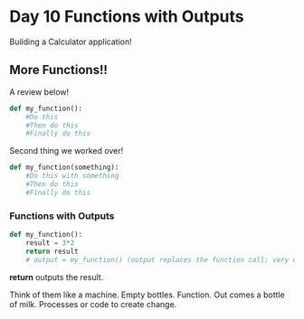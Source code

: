 # Day 10 Functions with Outputs

Building a Calculator application!

## More Functions!!

A review below!

```py
def my_function():
    #Do this
    #Then do this
    #Finally do this
```

Second thing we worked over!

```py
def my_function(something):
    #Do this with something
    #Then do this
    #Finally do this
```

### Functions with Outputs

```py
def my_function():
    result = 3*2
    return result
    # output = my_function() (output replaces the function call; very end variable output will store whatever the output is)
```

**return** outputs the result. 

Think of them like a machine. Empty bottles. Function. Out comes a bottle of milk. Processes or code to create change.

